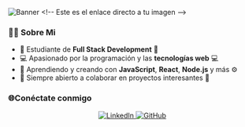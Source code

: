 ![Banner]([[https://i.imgur.com/pwAPExB.png](https://imgur.com/a/hYbDpm1)](https://i.imgur.com/mN3lxe1.png))  <!-- Este es el enlace directo a tu imagen -->

### 👨‍💻 Sobre Mi
- 🌱 Estudiante de **Full Stack Development** 🚀
- 💻 Apasionado por la programación y las **tecnologías web** 💻
- 🔧 Aprendiendo y creando con **JavaScript**, **React**, **Node.js** y más ⚙️
- 💼 Siempre abierto a colaborar en proyectos interesantes 🌟

### 🌐Conéctate conmigo
<p align="center">
  <a href="https://www.linkedin.com/in/yamil-sanchez-51229832b/" target="_blank">
    <img src="https://img.shields.io/badge/LinkedIn-%230077B5.svg?style=for-the-badge&logo=linkedin&logoColor=white" alt="LinkedIn">
  </a>
  <a href="https://github.com/inditexCode" target="_blank">
    <img src="https://img.shields.io/badge/GitHub-%2312100E.svg?style=for-the-badge&logo=github&logoColor=white" alt="GitHub">
  </a>
</p>
